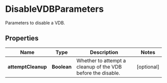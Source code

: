 

# DisableVDBParameters

Parameters to disable a VDB.

## Properties

Name | Type | Description | Notes
------------ | ------------- | ------------- | -------------
**attemptCleanup** | **Boolean** | Whether to attempt a cleanup of the VDB before the disable. |  [optional]



